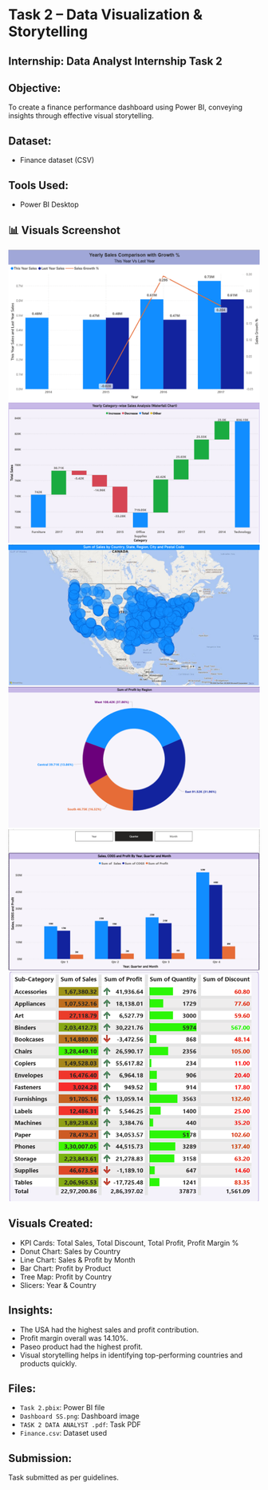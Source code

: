 # Task 2 – Data Visualization & Storytelling

## Internship: Data Analyst Internship Task 2

## Objective:
To create a finance performance dashboard using Power BI, conveying insights through effective visual storytelling.

## Dataset:
- Finance dataset (CSV)

## Tools Used:
- Power BI Desktop

## 📊 Visuals Screenshot

![Finance Performance Dashboard](Year_Sales_compae_with_growth.png)
![Finance Performance Dashboard](yearly_cat_wise_sales.png)
![Finance Performance Dashboard](sales_by_country_state_region_city.png)
![Finance Performance Dashboard](profitbyregion.png)
![Finance Performance Dashboard](sales_cogs_and_profitby_yqm.png)
![Finance Performance Dashboard](table.png)

## Visuals Created:
- KPI Cards: Total Sales, Total Discount, Total Profit, Profit Margin %
- Donut Chart: Sales by Country
- Line Chart: Sales & Profit by Month
- Bar Chart: Profit by Product
- Tree Map: Profit by Country
- Slicers: Year & Country

## Insights:
- The USA had the highest sales and profit contribution.
- Profit margin overall was 14.10%.
- Paseo product had the highest profit.
- Visual storytelling helps in identifying top-performing countries and products quickly.

## Files:
- `Task 2.pbix`: Power BI file
- `Dashboard SS.png`: Dashboard image
- `TASK 2 DATA ANALYST .pdf`: Task PDF
- `Finance.csv`: Dataset used

## Submission:
Task submitted as per guidelines.
